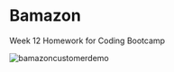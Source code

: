 # Bamazon
Week 12 Homework for Coding Bootcamp

![bamazoncustomerdemo](https://user-images.githubusercontent.com/24326243/27019484-bfe3f0fa-4eed-11e7-93a9-b493fd3f481a.gif)
